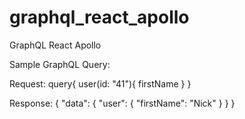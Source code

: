 # graphql_react_apollo
GraphQL React Apollo

Sample GraphQL Query:

Request:
query{
  user(id: "41"){
    firstName
  }
}

Response:
{
  "data": {
    "user": {
      "firstName": "Nick"
    }
  }
}


